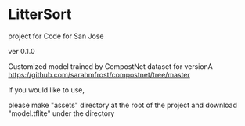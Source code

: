# LitterSort
project for Code for San Jose


ver 0.1.0

Customized model trained by CompostNet dataset for versionA
https://github.com/sarahmfrost/compostnet/tree/master



If you would like to use,

 please make "assets" directory at the root of the project and download "model.tflite" under the directory
